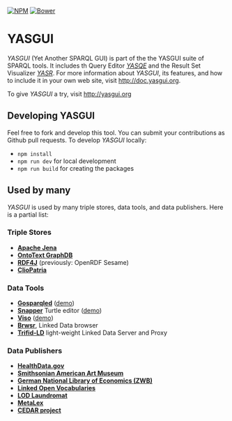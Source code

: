 [![NPM](https://img.shields.io/npm/v/yasgui.svg)](https://www.npmjs.org/package/yasgui)
[![Bower](https://img.shields.io/bower/v/yasgui.svg)](https://github.com/OpenTriply/YASGUI)

# YASGUI

*YASGUI* (Yet Another SPARQL GUI) is part of the the YASGUI suite of
SPARQL tools.  It includes th Query
Editor [*YASQE*](https://github.com/OpenTriply/YASGUI.YASQE) and the
Result Set
Visualizer [*YASR*](https://github.com/OpenTriply/YASGUI.YASR).  For
more information about *YASGUI*, its features, and how to include it
in your own web site, visit http://doc.yasgui.org.

To give *YASGUI* a try, visit http://yasgui.org

## Developing YASGUI

Feel free to fork and develop this tool.  You can submit your
contributions as Github pull requests.  To develop *YASGUI* locally:

* `npm install`
* `npm run dev` for local development
* `npm run build` for creating the packages

## Used by many

*YASGUI* is used by many triple stores, data tools, and data
publishers.  Here is a partial list:

### Triple Stores

  * [**Apache Jena**](https://jena.apache.org/)
  * [**OntoText GraphDB**](http://ontotext.com/products/graphdb/)
  * [**RDF4J**](http://rdf4j.org/) (previously: OpenRDF Sesame)
  * [**ClioPatria**](http://cliopatria.swi-prolog.org/home)

### Data Tools

  * [**Gosparqled**](https://github.com/scampi/gosparqled)
    ([demo](http://scampi.github.io/gosparqled/))
  * [**Snapper**](https://github.com/jiemakel/snapper) Turtle editor
    ([demo](http://jiemakel.github.io/snapper/#/))
  * [**Viso**](https://github.com/jiemakel/visu)
    ([demo](http://demo.seco.tkk.fi/visu/))
  * [**Brwsr**](https://github.com/Data2Semantics/brwsr), Linked Data
    browser
  * [**Trifid-LD**](https://github.com/zazukoians/trifid-ld)
    light-weight Linked Data Server and Proxy
  
### Data Publishers

  * [**HealthData.gov**](http://www.healthdata.gov/sparql/)
  * [**Smithsonian American Art Museum**](http://americanart.si.edu/collections/search/lod/about/sparql.cfm)
  * [**German National Library of Economics (ZWB)**](http://zbw.eu/labs/en/blog/publishing-sparql-queries-live)
  * [**Linked Open Vocabularies**](http://lov.okfn.org/dataset/lov/sparql)
  * [**LOD Laundromat**](http://lodlaundromat.org/sparql)
  * [**MetaLex**](http://doc.metalex.eu/query)
  * [**CEDAR project**](http://lod.cedar-project.nl/cedar/data.html)

  [1]: http://doc.yasgui.org
  [2]: http://yasgui.org
